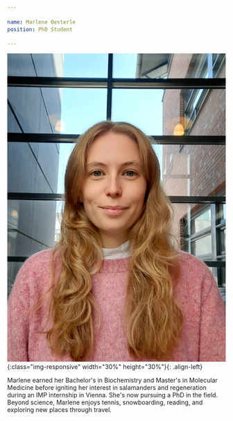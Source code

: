 ```yaml
---

name: Marlene Oesterle
position: PhD Student

---
```



![image-left](../assets/images/Marlene.jpg){:class="img-responsive" width="30%" height="30%"}{: .align-left}
<p>Marlene earned her Bachelor's in Biochemistry and Master's in Molecular Medicine before igniting her interest in salamanders and regeneration during an IMP internship in Vienna. She's now pursuing a PhD in the field. Beyond science, Marlene enjoys tennis, snowboarding, reading, and exploring new places through travel.</p>
